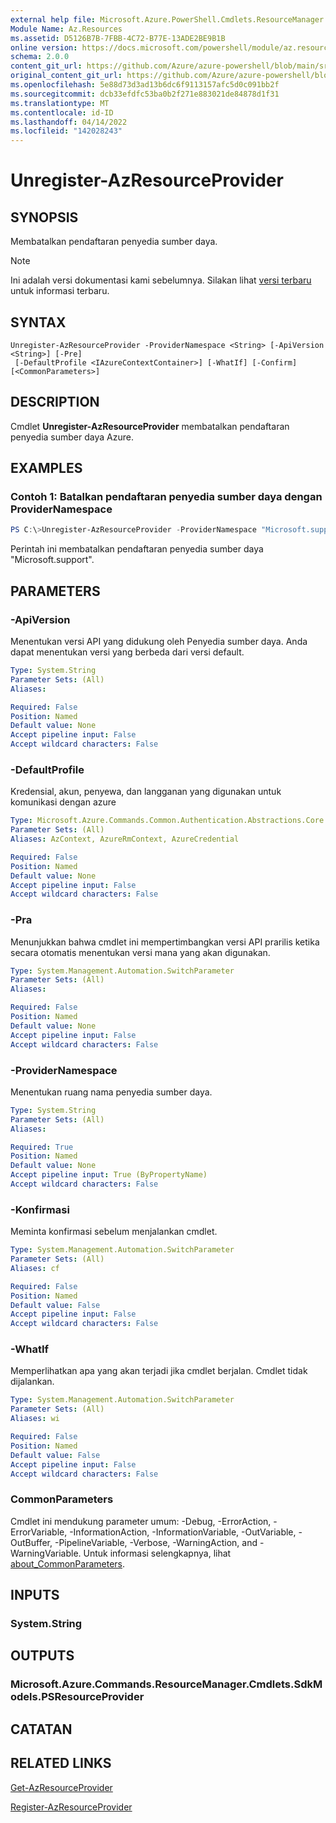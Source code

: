 ```yaml
---
external help file: Microsoft.Azure.PowerShell.Cmdlets.ResourceManager.dll-Help.xml
Module Name: Az.Resources
ms.assetid: D5126B7B-7FBB-4C72-B77E-13ADE2BE9B1B
online version: https://docs.microsoft.com/powershell/module/az.resources/unregister-azresourceprovider
schema: 2.0.0
content_git_url: https://github.com/Azure/azure-powershell/blob/main/src/Resources/Resources/help/Unregister-AzResourceProvider.md
original_content_git_url: https://github.com/Azure/azure-powershell/blob/main/src/Resources/Resources/help/Unregister-AzResourceProvider.md
ms.openlocfilehash: 5e88d73d3ad13b6dc6f9113157afc5d0c091bb2f
ms.sourcegitcommit: dcb33efdfc53ba0b2f271e883021de84878d1f31
ms.translationtype: MT
ms.contentlocale: id-ID
ms.lasthandoff: 04/14/2022
ms.locfileid: "142028243"
---
```

# Unregister-AzResourceProvider

## SYNOPSIS
Membatalkan pendaftaran penyedia sumber daya.

> [!NOTE]
>Ini adalah versi dokumentasi kami sebelumnya. Silakan lihat [versi terbaru](/powershell/module/az.resources/unregister-azresourceprovider) untuk informasi terbaru.

## SYNTAX

```
Unregister-AzResourceProvider -ProviderNamespace <String> [-ApiVersion <String>] [-Pre]
 [-DefaultProfile <IAzureContextContainer>] [-WhatIf] [-Confirm] [<CommonParameters>]
```

## DESCRIPTION
Cmdlet **Unregister-AzResourceProvider** membatalkan pendaftaran penyedia sumber daya Azure.

## EXAMPLES

### Contoh 1: Batalkan pendaftaran penyedia sumber daya dengan ProviderNamespace

```powershell
PS C:\>Unregister-AzResourceProvider -ProviderNamespace "Microsoft.support"
```

Perintah ini membatalkan pendaftaran penyedia sumber daya "Microsoft.support".

## PARAMETERS

### -ApiVersion
Menentukan versi API yang didukung oleh Penyedia sumber daya.
Anda dapat menentukan versi yang berbeda dari versi default.

```yaml
Type: System.String
Parameter Sets: (All)
Aliases:

Required: False
Position: Named
Default value: None
Accept pipeline input: False
Accept wildcard characters: False
```

### -DefaultProfile
Kredensial, akun, penyewa, dan langganan yang digunakan untuk komunikasi dengan azure

```yaml
Type: Microsoft.Azure.Commands.Common.Authentication.Abstractions.Core.IAzureContextContainer
Parameter Sets: (All)
Aliases: AzContext, AzureRmContext, AzureCredential

Required: False
Position: Named
Default value: None
Accept pipeline input: False
Accept wildcard characters: False
```

### -Pra
Menunjukkan bahwa cmdlet ini mempertimbangkan versi API prarilis ketika secara otomatis menentukan versi mana yang akan digunakan.

```yaml
Type: System.Management.Automation.SwitchParameter
Parameter Sets: (All)
Aliases:

Required: False
Position: Named
Default value: None
Accept pipeline input: False
Accept wildcard characters: False
```

### -ProviderNamespace
Menentukan ruang nama penyedia sumber daya.

```yaml
Type: System.String
Parameter Sets: (All)
Aliases:

Required: True
Position: Named
Default value: None
Accept pipeline input: True (ByPropertyName)
Accept wildcard characters: False
```

### -Konfirmasi
Meminta konfirmasi sebelum menjalankan cmdlet.

```yaml
Type: System.Management.Automation.SwitchParameter
Parameter Sets: (All)
Aliases: cf

Required: False
Position: Named
Default value: False
Accept pipeline input: False
Accept wildcard characters: False
```

### -WhatIf
Memperlihatkan apa yang akan terjadi jika cmdlet berjalan.
Cmdlet tidak dijalankan.

```yaml
Type: System.Management.Automation.SwitchParameter
Parameter Sets: (All)
Aliases: wi

Required: False
Position: Named
Default value: False
Accept pipeline input: False
Accept wildcard characters: False
```

### CommonParameters
Cmdlet ini mendukung parameter umum: -Debug, -ErrorAction, -ErrorVariable, -InformationAction, -InformationVariable, -OutVariable, -OutBuffer, -PipelineVariable, -Verbose, -WarningAction, and -WarningVariable. Untuk informasi selengkapnya, lihat [about_CommonParameters](http://go.microsoft.com/fwlink/?LinkID=113216).

## INPUTS

### System.String

## OUTPUTS

### Microsoft.Azure.Commands.ResourceManager.Cmdlets.SdkModels.PSResourceProvider

## CATATAN

## RELATED LINKS

[Get-AzResourceProvider](./Get-AzResourceProvider.md)

[Register-AzResourceProvider](./Register-AzResourceProvider.md)


